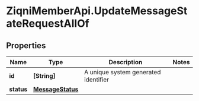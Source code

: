 # ZiqniMemberApi.UpdateMessageStateRequestAllOf

## Properties

Name | Type | Description | Notes
------------ | ------------- | ------------- | -------------
**id** | **[String]** | A unique system generated identifier | 
**status** | [**MessageStatus**](MessageStatus.md) |  | 



